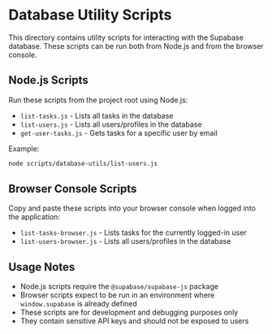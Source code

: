 # Database Utility Scripts

This directory contains utility scripts for interacting with the Supabase database. These scripts can be run both from Node.js and from the browser console.

## Node.js Scripts

Run these scripts from the project root using Node.js:

- `list-tasks.js` - Lists all tasks in the database
- `list-users.js` - Lists all users/profiles in the database
- `get-user-tasks.js` - Gets tasks for a specific user by email

Example:
```bash
node scripts/database-utils/list-users.js
```

## Browser Console Scripts

Copy and paste these scripts into your browser console when logged into the application:

- `list-tasks-browser.js` - Lists tasks for the currently logged-in user
- `list-users-browser.js` - Lists all users/profiles in the database

## Usage Notes

- Node.js scripts require the `@supabase/supabase-js` package
- Browser scripts expect to be run in an environment where `window.supabase` is already defined
- These scripts are for development and debugging purposes only
- They contain sensitive API keys and should not be exposed to users 